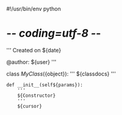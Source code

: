 #!/usr/bin/env python
# -*- coding=utf-8 -*-
'''
Created on ${date}

@author: ${user}
'''

class ${MyClass}(${object}):
    '''
    ${classdocs}
    '''
    
    def __init__(self${params}):
        '''
        ${Constructor}
        '''
        ${cursor}